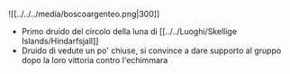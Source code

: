 ![[../../../media/boscoargenteo.png|300]]

- Primo druido del circolo della luna di [[../../Luoghi/Skellige Islands/Hindarfsjall]] 
- Druido di vedute un po' chiuse, si convince a dare supporto al gruppo dopo la loro vittoria contro l'echimmara